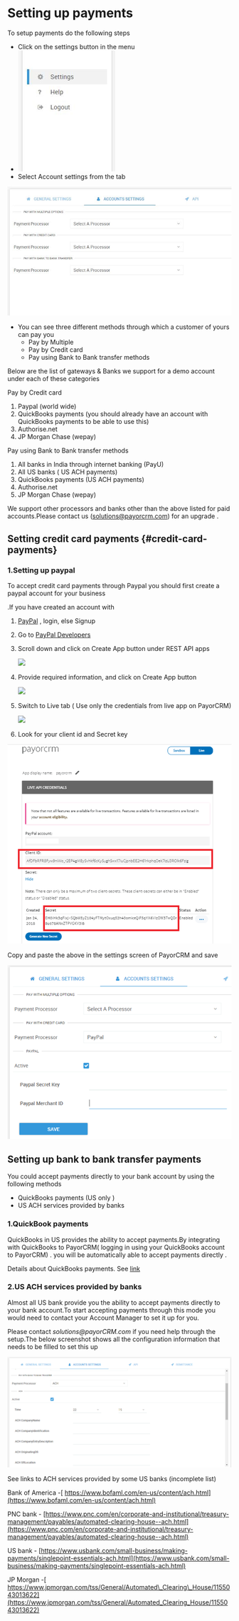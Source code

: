 # Setting up payments

To setup payments do the following steps

* Click on the settings button in the menu
* ![](../.gitbook/assets/settings.JPG)
* Select Account settings from the tab

![](../.gitbook/assets/account-settings.JPG)

* You can see three different methods through which a customer of yours can pay you
  * Pay by Multiple
  * Pay by Credit card
  * Pay using Bank to Bank transfer methods

Below are the list of gateways & Banks we support for a demo account under each of these categories

Pay by Credit card

1. Paypal \(world wide\)
2. QuickBooks payments \(you should already have an account with QuickBooks payments to be able to use this\)
3. Authorise.net
4. JP Morgan Chase \(wepay\)

Pay using Bank to Bank transfer methods

1. All banks in India through internet banking \(PayU\)
2. All US banks \( US ACH payments\)
3. QuickBooks payments \(US ACH payments\)
4. Authorise.net
5. JP Morgan Chase \(wepay\)

We support other processors and banks other than the above listed for paid accounts.Please contact us \(solutions@payorcrm.com\) for an upgrade .

## Setting credit card payments {#credit-card-payments}

### 1.Setting up paypal

To accept credit card payments through Paypal you should first create a paypal account for your business

.If you have created an account with

1. [PayPal](https://www.paypal.com/) , login, else Signup
2. Go to [PayPal Developers](https://developer.paypal.com/)
3. Scroll down and click on Create App button under REST API apps

   ![](https://snappy.appypie.com/ckeditor/plugins/imageuploader/uploads//4269e5a11.png)

4. Provide required information, and click on Create App button

   ![](https://snappy.appypie.com/ckeditor/plugins/imageuploader/uploads//427e3800f.png)

5. Switch to Live tab \( Use only the credentials from live app on PayorCRM\)

   ![](https://snappy.appypie.com/ckeditor/plugins/imageuploader/uploads//428efd80c.png)

6. Look for your client id and Secret key

![](../.gitbook/assets/paypal-securitykey.png)

Copy and paste the above in the settings screen of PayorCRM and save

![](../.gitbook/assets/payorcrm-paypal-security.PNG)

## Setting up bank to bank transfer payments

You could accept payments directly to your bank account by using the following methods

* QuickBooks payments \(US only \)
* US ACH services provided by banks 

### 1.QuickBook payments

QuickBooks in US provides the ability to accept payments.By integrating with QuickBooks to PayorCRM\( logging in using your QuickBooks account to PayorCRM\) . you will be automatically able to accept payments directly .

Details about QuickBooks payments. See [link ](https://quickbooks.intuit.com/payments/)

### 2.US ACH services provided by banks

Almost all US bank provide you the ability to accept payments directly to your bank account.To start accepting payments through this mode you would need to contact your Account Manager to set it up for you.

Please contact _solutions@payorCRM.com_ if you need help through the setup.The below screenshot shows all the configuration information that needs to be filled to set this up

![](../.gitbook/assets/us-ach-setup.png)

See links to ACH services provided by some US banks \(incomplete list\)

Bank of America -[ https://www.bofaml.com/en-us/content/ach.html](https://www.bofaml.com/en-us/content/ach.html)

PNC bank - [https://www.pnc.com/en/corporate-and-institutional/treasury-management/payables/automated-clearing-house--ach.html](https://www.pnc.com/en/corporate-and-institutional/treasury-management/payables/automated-clearing-house--ach.html)

US bank - [https://www.usbank.com/small-business/making-payments/singlepoint-essentials-ach.html](https://www.usbank.com/small-business/making-payments/singlepoint-essentials-ach.html)

JP Morgan -[ https://www.jpmorgan.com/tss/General/Automated\_Clearing\_House/1155043013622](https://www.jpmorgan.com/tss/General/Automated_Clearing_House/1155043013622)

